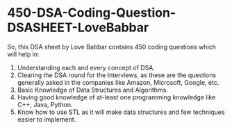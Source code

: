 # 450-DSA-Coding-Question-DSASHEET-LoveBabbar
So, this DSA sheet by Love Babbar contains 450 coding questions which will help in:

<ol>
<li>Understanding each and every concept of DSA.</li>
<li>Clearing the DSA round for the Interviews, as these are the questions generally asked in the companies like Amazon, Microsoft, Google, etc.</li>
<li>Basic Knowledge of Data Structures and Algorithms.</li>
<li>Having good knowledge of at-least one programming knowledge like C++, Java, Python.</li>
<li>Know how to use STL as it will make data structures and few techniques easier to implement.</li>
</ol>
